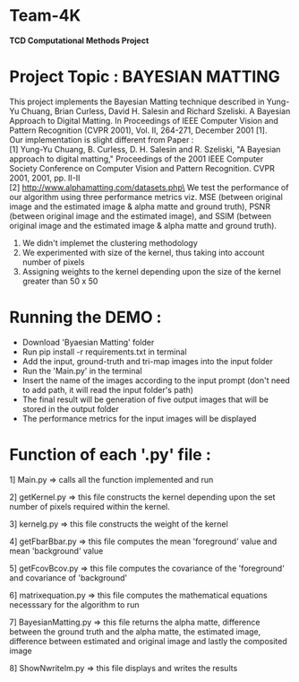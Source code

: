 # Team-4K
__TCD Computational Methods Project__

# Project Topic : BAYESIAN MATTING

This project implements the Bayesian Matting technique described in Yung-Yu Chuang, Brian Curless, David H. Salesin and Richard Szeliski. A Bayesian Approach to Digital Matting. In Proceedings of IEEE Computer Vision and Pattern Recognition (CVPR 2001), Vol. II, 264-271, December 2001 [1].\
Our implementation is slight different from Paper :\
[1] Yung-Yu Chuang, B. Curless, D. H. Salesin and R. Szeliski, "A Bayesian approach to digital matting," Proceedings of the 2001 IEEE Computer Society Conference on Computer Vision and Pattern Recognition. CVPR 2001, 2001, pp. II-II\
[2] http://www.alphamatting.com/datasets.php\
We test the performance of our algorithm using three performance metrics viz. MSE (between original image and the estimated image & alpha matte and ground truth), PSNR (between original image and the estimated image), and SSIM (between original image and the estimated image & alpha matte and ground truth).

1. We didn't implemet the clustering methodology 
2. We experimented with size of the kernel, thus taking into account number of pixels
3. Assigning weights to the kernel depending upon the size of the kernel greater than 50 x 50

# Running the DEMO : 

- Download 'Byaesian Matting' folder
- Run pip install -r requirements.txt in terminal
- Add the input, ground-truth and tri-map images into the input folder
- Run the 'Main.py' in the terminal
- Insert the name of the images according to the input prompt (don't need to add path, it will read the input folder's path)
- The final result will be generation of five output images that will be stored in the output folder
- The performance metrics for the input images will be displayed

# Function of each '.py' file :

1] Main.py 
=> calls all the function implemented and run

2] getKernel.py
=> this file constructs the kernel depending upon the set number of pixels required within the kernel.

3] kernelg.py
=> this file constructs the weight of the kernel

4] getFbarBbar.py
=> this file computes the mean 'foreground' value and mean 'background' value

5] getFcovBcov.py
=> this file computes the covariance of the 'foreground' and covariance of 'background'

6] matrixequation.py
=> this file computes the mathematical equations necesssary for the algorithm to run 

7] BayesianMatting.py
=> this file returns the alpha matte, difference between the ground truth and the alpha matte, the estimated image, difference between estimated and    original image and lastly the composited image

8] ShowNwriteIm.py
=> this file displays and writes the results



